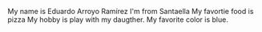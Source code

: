 My name is Eduardo Arroyo Ramírez
I'm from Santaella
My favortie food is pizza
My hobby is play with my daugther.
My favorite color is blue.
